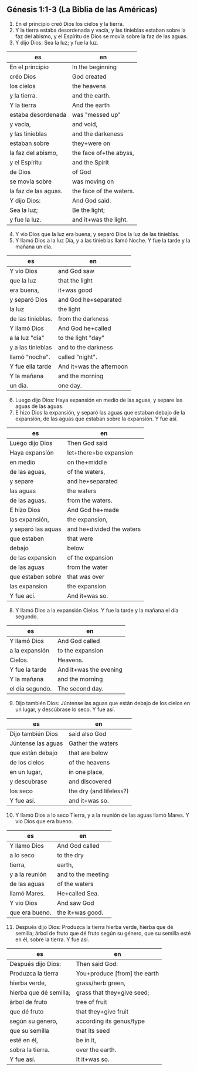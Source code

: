 ## Génesis 1:1-3 (La Biblia de las Américas)

1. En el principio creó Dios los cielos y la tierra.
2. Y la tierra estaba desordenada y vacía, y las tinieblas estaban sobre la faz del abismo, y el Espíritu de Dios se movía sobre la faz de las aguas.
3. Y dijo Dios: Sea la luz; y fue la luz.

| es                   | en                      |
| -------------------- | ----------------------- |
| En el principio      | In the beginning        |
| créo Dios            | God created             |
| los cielos           | the heavens             |
| y la tierra.         | and the earth.          |
| Y la tierra          | And the earth           |
| estaba desordenada   | was "messed up"         |
| y vacia,             | and void,               |
| y las tinieblas      | and the darkeness       |
| estaban sobre        | they+were on            |
| la faz del abismo,   | the face of+the abyss,  |
| y el Espíritu        | and the Spirit          |
| de Dios              | of God                  |
| se movía sobre       | was moving on           |
| la faz de las aguas. | the face of the waters. |
| Y dijo Dios:         | And God said:           |
| Sea la luz;          | Be the light;           |
| y fue la luz.        | and it+was the light.   |

4. Y vio Dios que la luz era buena; y separó Dios la luz de las tinieblas.
5. Y llamó Dios a la luz Día, y a las tinieblas llamó Noche. Y fue la tarde y la mañana un día.

| es                | en                       |
| ----------------- | ------------------------ |
| Y vio Dios        | and God saw              |
| que la luz        | that the light           |
| era buena,        | it+was good              |
| y separó Dios     | and God he+separated     |
| la luz            | the light                |
| de las tinieblas. | from the darkness        |
| Y llamó Dios      | And God he+called        |
| a la luz "dia"    | to the light "day"       |
| y a las tinieblas | and to the darkness      |
| llamó "noche".    | called "night".          |
| Y fue ella tarde  | And it+was the afternoon |
| Y la mañana       | and the morning          |
| un dia.           | one day.                 |

6. Luego dijo Dios: Haya expansión en medio de las aguas, y separe las aguas de las aguas.
7. E hizo Dios la expansión, y separó las aguas que estaban debajo de la expansión, de las aguas que estaban sobre la expansión. Y fue así.

| es                 | en                        |
| ------------------ | ------------------------- |
| Luego dijo Dios    | Then God said             |
| Haya expansión     | let+there+be expansion    |
| en medio           | on the+middle             |
| de las aguas,      | of the waters,            |
| y separe           | and he+separated          |
| las aguas          | the waters                |
| de las aguas.      | from the waters.          |
| E hizo Dios        | And God he+made           |
| las expansión,     | the expansion,            |
| y separó las aquas | and he+divided the waters |
| que estaben        | that were                 |
| debajo             | below                     |
| de las expansion   | of the expansion          |
| de las aguas       | from the water            |
| que estaben sobre  | that was over             |
| las expansion      | the expansion             |
| Y fue ací.         | And it+was so.            |

8. Y llamó Dios a la expansión Cielos. Y fue la tarde y la mañana el día segundo.

| es              | en                     |
| --------------- | ---------------------- |
| Y llamó Dios    | And God called         |
| a la expansión  | to the expansion       |
| Cielos.         | Heavens.               |
| Y fue la tarde  | And it+was the evening |
| Y la mañana     | and the morning        |
| el día segundo. | The second day.        |

9. Dijo también Dios: Júntense las aguas que están debajo de los cielos en un lugar, y descúbrase lo seco. Y fue así.

| es                 | en                      |
| ------------------ | ----------------------- |
| Dijo también Dios  | said also God           |
| Júntense las aguas | Gather the waters       |
| que estàn debajo   | that are below          |
| de los cielos      | of the heavens          |
| en un lugar,       | in one place,           |
| y descubrase       | and discovered          |
| los seco           | the dry (and lifeless?) |
| Y fue así.         | and it+was so.          |

10. Y llamó Dios a lo seco Tierra, y a la reunión de las aguas llamó Mares. Y vio Dios que era bueno.

| es             | en                 |
| -------------- | ------------------ |
| Y llamo Dios   | And God called     |
| a lo seco      | to the dry         |
| tierra,        | earth,             |
| y a la reunión | and to the meeting |
| de las aguas   | of the waters      |
| llamó Mares.   | He+called Sea.     |
| Y vio Dios     | And saw God        |
| que era bueno. | the it+was good.   |

11. Después dijo Dios: Produzca la tierra hierba verde, hierba que dé semilla; árbol de fruto que dé fruto según su género, que su semilla esté en él, sobre la tierra. Y fue así.

| es                     | en                             |
| ---------------------- | ------------------------------ |
| Después dijo Dios:     | Then said God:                 |
| Produzca la tierra     | You+produce \[from\] the earth |
| hierba verde,          | grass/herb green,              |
| hierba que dé semilla; | grass that they+give seed;     |
| àrbol de fruto         | tree of fruit                  |
| que dé fruto           | that they+give fruit           |
| según su género,       | according its genus/type       |
| que su semilla         | that its seed                  |
| esté en él,            | be in it,                      |
| sobra la tierra.       | over the earth.                |
| Y fue así.             | It it+was so.                  |
